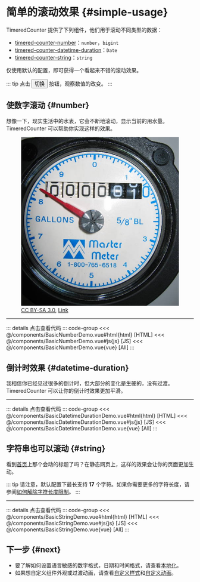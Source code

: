 <script setup>
import DemoContainer from "../../../components/DemoContainer.vue";
import BasicStringDemo from "../../../components/BasicStringDemo.vue";
import BasicNumberDemo from "../../../components/BasicNumberDemo.vue";
import BasicDatetimeDurationDemo from "../../../components/BasicDatetimeDurationDemo.vue";
</script>

# 简单的滚动效果 {#simple-usage}

TimeredCounter 提供了下列组件，他们用于滚动不同类型的数据：

- [timered-counter-number](#number)：`number`，`bigint`
- [timered-counter-datetime-duration](#datetime)：`Date`
- [timered-counter-string](#string)：`string`

仅使用默认的配置，即可获得一个看起来不错的滚动效果。

::: tip
点击 <button class="border border-solid px-2 py-1">切换</button> 按钮，观察数值的改变。
:::

## 使数字滚动 {#number}

想像一下，现实生活中的水表，它会不断地滚动，显示当前的用水量。TimeredCounter 可以帮助你实现这样的效果。

<figure>
  <img class=" m-auto w-32" src="../../../assets/Water_meter_register.jpg" alt="水表" />
  <figcaption class="text-xs italic"><a href="http://creativecommons.org/licenses/by-sa/3.0/" title="Creative Commons Attribution-Share Alike 3.0">CC BY-SA 3.0</a>, <a href="https://commons.wikimedia.org/w/index.php?curid=107725262">Link</a></figcaption>
</figure>

<DemoContainer title="使数字滚动">
<BasicNumberDemo />
<hr />

::: details 点击查看代码
::: code-group
<<< @/components/BasicNumberDemo.vue#html{html} [HTML]
<<< @/components/BasicNumberDemo.vue#js{js} [JS]
<<< @/components/BasicNumberDemo.vue{vue} [All]
:::
</DemoContainer>

## 倒计时效果 {#datetime-duration}

我相信你已经见过很多的倒计时，但大部分的变化是生硬的，没有过渡。TimeredCounter 可以让你的倒计时效果更加平滑。

<DemoContainer title="倒计时效果">
<BasicDatetimeDurationDemo />
<hr />

::: details 点击查看代码
::: code-group
<<< @/components/BasicDatetimeDurationDemo.vue#html{html} [HTML]
<<< @/components/BasicDatetimeDurationDemo.vue#js{js} [JS]
<<< @/components/BasicDatetimeDurationDemo.vue{vue} [All]
:::
</DemoContainer>

## 字符串也可以滚动 {#string}

看到[首页](/)上那个会动的标题了吗？在静态网页上，这样的效果会让你的页面更加生动。

::: tip
请注意，默认配置下最长支持 **17** 个字符。如果你需要更多的字符长度，请参阅[如何解除字符长度限制](../optional-dependencies.md#how-to-remove-character-length-limit)。
:::

<DemoContainer title="字符串滚动">
<BasicStringDemo />
<hr />

::: details 点击查看代码
::: code-group
<<< @/components/BasicStringDemo.vue#html{html} [HTML]
<<< @/components/BasicStringDemo.vue#js{js} [JS]
<<< @/components/BasicStringDemo.vue{vue} [All]
:::
</DemoContainer>

## 下一步 {#next}

- 要了解如何设置语言敏感的数字格式，日期和时间格式，请查看[本地化](locale-usage.md)。
- 如果想自定义组件外观或过渡动画，请查看[自定义样式](styled-usage.md)和[自定义动画](animated-usage.md)。
